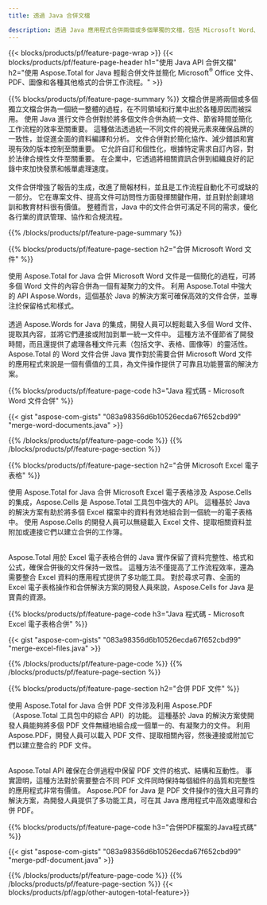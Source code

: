 ```yaml
---
title: 透過 Java 合併文檔 

description: 透過 Java 應用程式合併兩個或多個單獨的文檔，包括 Microsoft Word、Excel、PowerPoint、PDF 和圖像。 透過應用程式線上測試合併結果。
---
```


{{< blocks/products/pf/feature-page-wrap >}}
{{< blocks/products/pf/feature-page-header h1="使用 Java API 合併文檔" h2="使用 Aspose.Total for Java 輕鬆合併文件並簡化 Microsoft<sup>&reg;</sup> Office 文件、PDF、圖像和各種其他格式的合併工作流程。" >}}

{{% blocks/products/pf/feature-page-summary %}}
文檔合併是將兩個或多個獨立文檔合併為一個統一整體的過程，在不同領域和行業中出於各種原因而被採用。 使用 Java 進行文件合併對於將多個文件合併為統一文件、節省時間並簡化工作流程的效率至關重要。 這種做法透過統一不同文件的視覺元素來確保品牌的一致性，並促進全面的資料編譯和分析。 文件合併對於簡化協作、減少錯誤和實現有效的版本控制至關重要。 它允許自訂和個性化，根據特定需求自訂內容，對於法律合規性文件至關重要。 在企業中，它透過將相關資訊合併到組織良好的記錄中來加快發票和帳單處理速度。 
<br /><br />
文件合併增強了報告的生成，改進了簡報材料，並且是工作流程自動化不可或缺的一部分。 它在專案文件、提高文件可訪問性方面發揮關鍵作用，並且對於創建培訓和教育材料很有價值。 整體而言，Java 中的文件合併可滿足不同的需求，優化各行業的資訊管理、協作和合規流程。

{{% /blocks/products/pf/feature-page-summary  %}}

{{% blocks/products/pf/feature-page-section  h2="合併 Microsoft Word 文件" %}}

使用 Aspose.Total for Java 合併 Microsoft Word 文件是一個簡化的過程，可將多個 Word 文件的內容合併為一個有凝聚力的文件。 利用 Aspose.Total 中強大的 API Aspose.Words，這個基於 Java 的解決方案可確保高效的文件合併，並專注於保留格式和樣式。 
<br /><br />
透過 Aspose.Words for Java 的集成，開發人員可以輕鬆載入多個 Word 文件、提取其內容，並將它們連接或附加到單一統一文件中。 這種方法不僅節省了開發時間，而且還提供了處理各種文件元素（包括文字、表格、圖像等）的靈活性。 Aspose.Total 的 Word 文件合併 Java 實作對於需要合併 Microsoft Word 文件的應用程式來說是一個有價值的工具，為文件操作提供了可靠且功能豐富的解決方案。


{{% blocks/products/pf/feature-page-code h3="Java 程式碼 - Microsoft Word 文件合併" %}}

{{< gist "aspose-com-gists" "083a98356d6b10526ecda67f652cbd99" "merge-word-documents.java" >}}

{{% /blocks/products/pf/feature-page-code  %}}
{{% /blocks/products/pf/feature-page-section %}}

{{% blocks/products/pf/feature-page-section  h2="合併 Microsoft Excel 電子表格" %}}

使用 Aspose.Total for Java 合併 Microsoft Excel 電子表格涉及 Aspose.Cells 的集成，Aspose.Cells 是 Aspose.Total 工具包中強大的 API。 這種基於 Java 的解決方案有助於將多個 Excel 檔案中的資料有效地組合到一個統一的電子表格中。 使用 Aspose.Cells 的開發人員可以無縫載入 Excel 文件、提取相關資料並附加或連接它們以建立合併的工作簿。 <br /> <br />

Aspose.Total 用於 Excel 電子表格合併的 Java 實作保留了資料完整性、格式和公式，確保合併後的文件保持一致性。 這種方法不僅提高了工作流程效率，還為需要整合 Excel 資料的應用程式提供了多功能工具。 對於尋求可靠、全面的 Excel 電子表格操作和合併解決方案的開發人員來說，Aspose.Cells for Java 是寶貴的資源。


{{% blocks/products/pf/feature-page-code h3="Java 程式碼 - Microsoft Excel 電子表格合併" %}}

{{< gist "aspose-com-gists" "083a98356d6b10526ecda67f652cbd99" "merge-excel-files.java" >}}

{{% /blocks/products/pf/feature-page-code  %}}
{{% /blocks/products/pf/feature-page-section %}}


{{% blocks/products/pf/feature-page-section  h2="合併 PDF 文件" %}}

使用 Aspose.Total for Java 合併 PDF 文件涉及利用 Aspose.PDF（Aspose.Total 工具包中的綜合 API）的功能。 這種基於 Java 的解決方案使開發人員能夠將多個 PDF 文件無縫地組合成一個單一的、有凝聚力的文件。 利用 Aspose.PDF，開發人員可以載入 PDF 文件、提取相關內容，然後連接或附加它們以建立整合的 PDF 文件。 <br /><br />

Aspose.Total API 確保在合併過程中保留 PDF 文件的格式、結構和互動性。 事實證明，這種方法對於需要整合不同 PDF 文件同時保持每個組件的品質和完整性的應用程式非常有價值。 Aspose.PDF for Java 是 PDF 文件操作的強大且可靠的解決方案，為開發人員提供了多功能工具，可在其 Java 應用程式中高效處理和合併 PDF。 

{{% blocks/products/pf/feature-page-code h3="合併PDF檔案的Java程式碼" %}}

{{< gist "aspose-com-gists" "083a98356d6b10526ecda67f652cbd99" "merge-pdf-document.java" >}}

{{% /blocks/products/pf/feature-page-code  %}}
{{% /blocks/products/pf/feature-page-section %}}
{{< blocks/products/pf/agp/other-autogen-total-feature>}}